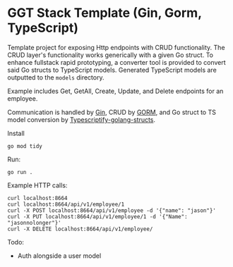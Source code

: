 # GGT Stack Template (Gin, Gorm, TypeScript)

Template project for exposing Http endpoints with CRUD functionality.
The CRUD layer's functionality works generically with a given Go struct.
To enhance fullstack rapid prototyping, a converter tool is provided to convert said Go structs to TypeScript models. Generated TypeScript models are outputted to the `models` directory.

Example includes Get, GetAll, Create, Update, and Delete endpoints for an employee.

Communication is handled by [Gin](https://github.com/gin-gonic/gin), CRUD by [GORM](https://github.com/go-gorm/gorm), and Go struct to TS model conversion by [Typescriptify-golang-structs](https://github.com/tkrajina/typescriptify-golang-structs).

Install
```
go mod tidy
```

Run:
```
go run .
```

Example HTTP calls:
```
curl localhost:8664  
curl localhost:8664/api/v1/employee/1
curl -X POST localhost:8664/api/v1/employee -d '{"name": "jason"}'
curl -X PUT localhost:8664/api/v1/employee/1 -d '{"Name":  "jasonnolonger"}'
curl -X DELETE localhost:8664/api/v1/employee/
```

Todo: 
- Auth alongside a user model

